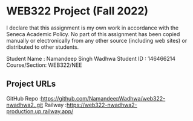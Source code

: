 # WEB322 Project (Fall 2022)

I declare that this assignment is my own work in accordance with the Seneca Academic Policy.
No part of this assignment has been copied manually or electronically from any other source
(including web sites) or distributed to other students.

Student Name  : Namandeep Singh Wadhwa
Student ID    : 146466214
Course/Section: WEB322/NEE

## Project URLs
GitHub Repo   :https://github.com/NamandeepWadhwa/web322-nwadhwa2..git
Railway    :https://web322-nwadhwa2-production.up.railway.app/